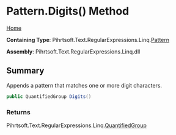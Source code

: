 # Pattern\.Digits\(\) Method

[Home](../../../../../../README.md)

**Containing Type**: Pihrtsoft\.Text\.RegularExpressions\.Linq\.[Pattern](../README.md)

**Assembly**: Pihrtsoft\.Text\.RegularExpressions\.Linq\.dll

## Summary

Appends a pattern that matches one or more digit characters\.

```csharp
public QuantifiedGroup Digits()
```

### Returns

Pihrtsoft\.Text\.RegularExpressions\.Linq\.[QuantifiedGroup](../../QuantifiedGroup/README.md)

